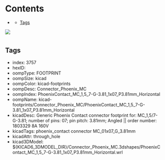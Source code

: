 



Contents
========

* [](#)
	* [Tags](#tags)
  
![][im]
# 

## Tags

- index: 3757
- hexID: 
- oompType: FOOTPRINT
- oompSize: kicad
- oompColor: kicad-footprints
- oompDesc: Connector_Phoenix_MC
- oompIndex: PhoenixContact_MC_1,5_7-G-3.81_1x07_P3.81mm_Horizontal
- oompName: kicad-footprints/Connector_Phoenix_MC/PhoenixContact_MC_1,5_7-G-3.81_1x07_P3.81mm_Horizontal
- kicadDesc: Generic Phoenix Contact connector footprint for: MC_1,5/7-G-3.81; number of pins: 07; pin pitch: 3.81mm; Angled || order number: 1803329 8A 160V
- kicadTags: phoenix_contact connector MC_01x07_G_3.81mm
- kicadAttr: through_hole
- kicad3DModel: ${KICAD6_3DMODEL_DIR}/Connector_Phoenix_MC.3dshapes/PhoenixContact_MC_1,5_7-G-3.81_1x07_P3.81mm_Horizontal.wrl



[im]: image.png
